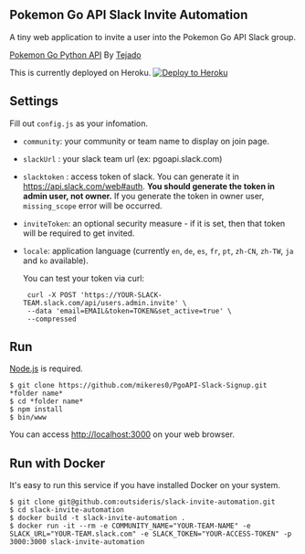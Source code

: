 Pokemon Go API Slack Invite Automation
------------

A tiny web application to invite a user into the Pokemon Go API Slack group.


[Pokemon Go Python API](https://github.com/tejado/pgoapi/) By [Tejado](https://github.com/tejado)

This is currently deployed on Heroku.
[![Deploy to Heroku](https://www.herokucdn.com/deploy/button.png)](https://heroku.com/deploy)

## Settings
Fill out `config.js` as your infomation.

* `community`: your community or team name to display on join page.
* `slackUrl` : your slack team url (ex: pgoapi.slack.com)
* `slacktoken` : access token of slack.
  You can generate it in <https://api.slack.com/web#auth>.
  **You should generate the token in admin user, not owner.**
  If you generate the token in owner user, `missing_scope` error will be occurred.
* `inviteToken`: an optional security measure - if it is set, then that token will be required to get invited.
* `locale`: application language (currently `en`, `de`, `es`, `fr`, `pt`, `zh-CN`, `zh-TW`, `ja` and `ko` available).

  You can test your token via curl:

  ```shell
   curl -X POST 'https://YOUR-SLACK-TEAM.slack.com/api/users.admin.invite' \
   --data 'email=EMAIL&token=TOKEN&set_active=true' \
   --compressed
  ```

## Run
[Node.js](http://nodejs.org/) is required.

```shell
$ git clone https://github.com/mikeres0/PgoAPI-Slack-Signup.git *folder name*
$ cd *folder name*
$ npm install
$ bin/www
```

You can access <http://localhost:3000> on your web browser.

## Run with Docker

It's easy to run this service if you have installed Docker on your system.

```shell
$ git clone git@github.com:outsideris/slack-invite-automation.git
$ cd slack-invite-automation
$ docker build -t slack-invite-automation .
$ docker run -it --rm -e COMMUNITY_NAME="YOUR-TEAM-NAME" -e SLACK_URL="YOUR-TEAM.slack.com" -e SLACK_TOKEN="YOUR-ACCESS-TOKEN" -p 3000:3000 slack-invite-automation
```
